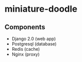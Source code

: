 # miniature-doodle

## Components

* Django 2.0 (web app)
* Postgresql (database)
* Redis (cache)
* Nginx (proxy)